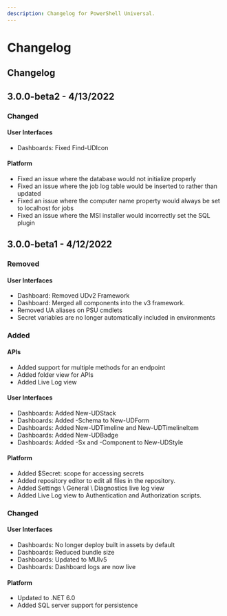 ```yaml
---
description: Changelog for PowerShell Universal.
---
```


# Changelog

## Changelog

## 3.0.0-beta2 - 4/13/2022

### Changed

#### User Interfaces

* Dashboards: Fixed Find-UDIcon

#### Platform

* Fixed an issue where the database would not initialize properly
* Fixed an issue where the job log table would be inserted to rather than updated
* Fixed an issue where the computer name property would always be set to localhost for jobs
* Fixed an issue where the MSI installer would incorrectly set the SQL plugin

###

## 3.0.0-beta1 - 4/12/2022

### Removed

#### User Interfaces

* Dashboard: Removed UDv2 Framework
* Dashboard: Merged all components into the v3 framework.
* Removed UA aliases on PSU cmdlets
* Secret variables are no longer automatically included in environments

### Added

#### APIs

* Added support for multiple methods for an endpoint
* Added folder view for APIs
* Added Live Log view

#### User Interfaces

* Dashboards: Added New-UDStack
* Dashboards: Added -Schema to New-UDForm
* Dashboards: Added New-UDTimeline and New-UDTimelineItem
* Dashboards: Added New-UDBadge
* Dashboards: Added -Sx and -Component to New-UDStyle

#### Platform

* Added $Secret: scope for accessing secrets
* Added repository editor to edit all files in the repository.
* Added Settings \ General \ Diagnostics live log view
* Added Live Log view to Authentication and Authorization scripts.

### Changed

#### User Interfaces

* Dashboards: No longer deploy built in assets by default
* Dashboards: Reduced bundle size
* Dashboards: Updated to MUIv5
* Dashboards: Dashboard logs are now live

#### Platform

* Updated to .NET 6.0
* Added SQL server support for persistence
